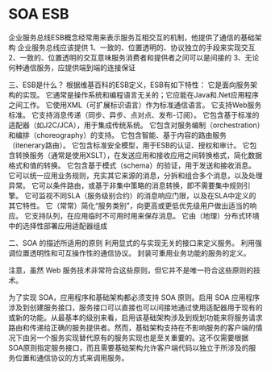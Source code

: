 
# SOA ESB

企业服务总线ESB概念经常用来表示服务互相交互的机制，他提供了通信的基础架构
企业服务总线应该提供
1、一致的、位置透明的、协议独立的手段来实现交互
2、一致的、位置透明的交互意味服务消费者和提供者之间可以是间接的
3、无论何种通信服务，应提供端到端的连接保证


三、ESB是什么？
根据维基百科的ESB定义，ESB有如下特性：
它是面向服务架构的实现。
它通常是操作系统和编程语言无关的；它应能在Java和.Net应用程序之间工作。
它使用XML（可扩展标识语言）作为标准通信语言。
它支持Web服务标准。
它支持消息传递（同步、异步、点对点、发布-订阅）。
它包含基于标准的适配器（如J2C/JCA），用于集成传统系统。
它包含对服务编制（orchestration）和编排（choreography）的支持。
它包含智能、基于内容的路由服务（itenerary路由）。
它包含标准安全模型，用于ESB的认证、授权和审计。
它包含转换服务（通常是使用XSLT），在发送应用和接收应用之间转换格式，简化数据格式和值的转换。
它包含基于模式（schema）的验证，用于发送和接收消息。
它可以统一应用业务规则，充实其它来源的消息，分拆和组合多个消息，以及处理异常。
它可以条件路由，或基于非集中策略的消息转换，即不需要集中规则引擎。
它可监视不同SLA（服务级别合约）的消息响应门限，以及在SLA中定义的其它特性。
它（常常）简化“服务类别”，向更高或更低优先级用户做出适当的响应。
它支持队列，在应用临时不可用时用来保存消息。
它由（地理）分布式环境中的选择性部署应用适配器组成


二、SOA 的描述所适用的原则
利用显式的与实现无关的接口来定义服务。
利用强调位置透明性和可互操作性的通信协议。
封装可重用业务功能的服务的定义。

注意，虽然 Web 服务技术非常符合这些原则，但它并不是唯一符合这些原则的技术。

为了实现 SOA，应用程序和基础架构都必须支持 SOA 原则。启用 SOA 应用程序涉及到创建服务接口，服务接口可以直接也可以间接地通过使用适配器用于现有的或新的功能。从最基本的级别来看，启用该基础架构涉及到规划功能来将服务请求路由和传递给正确的服务提供者。然而，基础架构支持在不影响服务的客户端的情况下由另一个服务实现替代原有的服务实现也是至关重要的。这不仅需要根据SOA原则指定服务接口，而且需要基础架构允许客户端代码以独立于所涉及的服务位置和通信协议的方式来调用服务。